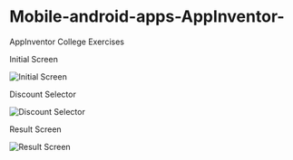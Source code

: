 # Mobile-android-apps-AppInventor-
AppInventor College Exercises

Initial Screen

![Initial Screen](/screenshots/vbNet_BikeShop1.png?raw=true "Initial Screen")

Discount Selector

![Discount Selector](/screenshots/vbNet_BikeShop1Discount.png?raw=true "Discount Selector")

Result Screen

![Result Screen](/screenshots/vbNet_BikeShop1Result.png?raw=true "Result Screen")
